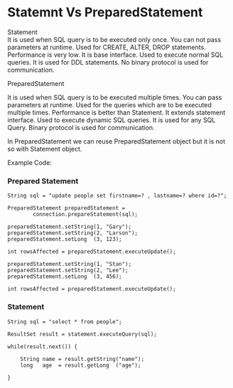 # Statemnt Vs PreparedStatement


Statement	
It is used when SQL query is to be executed only once.
You can not pass parameters at runtime.
Used for CREATE, ALTER, DROP statements.
Performance is very low.
It is base interface.
Used to execute normal SQL queries.
It is used for DDL statements.
No binary protocol is used for communication.

PreparedStatement

It is used when SQL query is to be executed multiple times.
You can pass parameters at runtime.
Used for the queries which are to be executed multiple times.
Performance is better than Statement.
It extends statement interface.
Used to execute dynamic SQL queries.
It is used for any SQL Query.
Binary protocol is used for communication.

In PreparedStatement we can reuse PreparedStatement object but it is not so with Statement object.

Example Code:

### Prepared Statement
```
String sql = "update people set firstname=? , lastname=? where id=?";

PreparedStatement preparedStatement =
        connection.prepareStatement(sql);

preparedStatement.setString(1, "Gary");
preparedStatement.setString(2, "Larson");
preparedStatement.setLong  (3, 123);

int rowsAffected = preparedStatement.executeUpdate();

preparedStatement.setString(1, "Stan");
preparedStatement.setString(2, "Lee");
preparedStatement.setLong  (3, 456);

int rowsAffected = preparedStatement.executeUpdate();
```

### Statement
```
String sql = "select * from people";

ResultSet result = statement.executeQuery(sql);

while(result.next()) {

    String name = result.getString("name");
    long   age  = result.getLong  ("age");

}
```



























